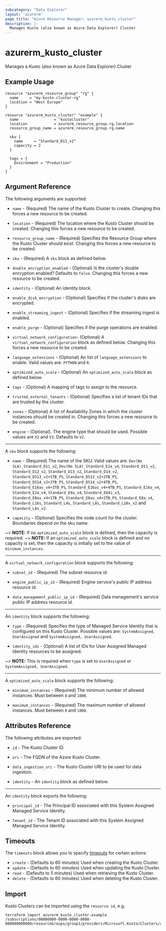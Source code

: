 ```yaml
---
subcategory: "Data Explorer"
layout: "azurerm"
page_title: "Azure Resource Manager: azurerm_kusto_cluster"
description: |-
  Manages Kusto (also known as Azure Data Explorer) Cluster
---
```


# azurerm_kusto_cluster

Manages a Kusto (also known as Azure Data Explorer) Cluster

## Example Usage

```hcl
resource "azurerm_resource_group" "rg" {
  name     = "my-kusto-cluster-rg"
  location = "West Europe"
}

resource "azurerm_kusto_cluster" "example" {
  name                = "kustocluster"
  location            = azurerm_resource_group.rg.location
  resource_group_name = azurerm_resource_group.rg.name

  sku {
    name     = "Standard_D13_v2"
    capacity = 2
  }

  tags = {
    Environment = "Production"
  }
}
```

## Argument Reference

The following arguments are supported:

* `name` - (Required) The name of the Kusto Cluster to create. Changing this forces a new resource to be created.

* `location` - (Required) The location where the Kusto Cluster should be created. Changing this forces a new resource to be created.

* `resource_group_name` - (Required) Specifies the Resource Group where the Kusto Cluster should exist. Changing this forces a new resource to be created.

* `sku` - (Required) A `sku` block as defined below.

* `double_encryption_enabled` - (Optional) Is the cluster's double encryption enabled? Defaults to `false`. Changing this forces a new resource to be created.

* `identity` - (Optional) An identity block.

* `enable_disk_encryption` - (Optional) Specifies if the cluster's disks are encrypted.

* `enable_streaming_ingest` - (Optional) Specifies if the streaming ingest is enabled.

* `enable_purge` - (Optional) Specifies if the purge operations are enabled.

* `virtual_network_configuration`- (Optional) A `virtual_network_configuration` block as defined below. Changing this forces a new resource to be created.

* `language_extensions` - (Optional) An list of `language_extensions` to enable. Valid values are: `PYTHON` and `R`.

* `optimized_auto_scale` - (Optional) An `optimized_auto_scale` block as defined below.

* `tags` - (Optional) A mapping of tags to assign to the resource.

* `trusted_external_tenants` - (Optional) Specifies a list of tenant IDs that are trusted by the cluster.

* `zones` - (Optional) A list of Availability Zones in which the cluster instances should be created in. Changing this forces a new resource to be created.

* `engine` - (Optional). The engine type that should be used. Possible values are `V2` and `V3`. Defaults to `V2`.

---

A `sku` block supports the following:

* `name` - (Required) The name of the SKU. Valid values are: `Dev(No SLA)_Standard_D11_v2`, `Dev(No SLA)_Standard_E2a_v4`, `Standard_D11_v2`, `Standard_D12_v2`, `Standard_D13_v2`, `Standard_D14_v2`, `Standard_DS13_v2+1TB_PS`, `Standard_DS13_v2+2TB_PS`, `Standard_DS14_v2+3TB_PS`, `Standard_DS14_v2+4TB_PS`, `Standard_E16as_v4+3TB_PS`, `Standard_E16as_v4+4TB_PS`, `Standard_E16a_v4`, `Standard_E2a_v4`, `Standard_E4a_v4`, `Standard_E64i_v3`, `Standard_E8as_v4+1TB_PS`, `Standard_E8as_v4+2TB_PS`, `Standard_E8a_v4`, `Standard_L16s`, `Standard_L4s`, `Standard_L8s`, `Standard_L16s_v2` and `Standard_L8s_v2`.

* `capacity` - (Optional) Specifies the node count for the cluster. Boundaries depend on the sku name.

~> **NOTE:** If no `optimized_auto_scale` block is defined, then the capacity is required.
~> **NOTE:** If an `optimized_auto_scale` block is defined and no capacity is set, then the capacity is initially set to the value of `minimum_instances`.

---

A `virtual_network_configuration` block supports the following:

* `subnet_id` - (Required) The subnet resource id.

* `engine_public_ip_id` - (Required) Engine service's public IP address resource id.

* `data_management_public_ip_id` - (Required) Data management's service public IP address resource id.

---

An `identity` block supports the following:

* `type` - (Required) Specifies the type of Managed Service Identity that is configured on this Kusto Cluster. Possible values are: `SystemAssigned`, `UserAssigned` and `SystemAssigned, UserAssigned`.

* `identity_ids` - (Optional) A list of IDs for User Assigned Managed Identity resources to be assigned.

~> **NOTE:** This is required when `type` is set to `UserAssigned` or `SystemAssigned, UserAssigned`.

---

A `optimized_auto_scale` block supports the following:

* `minimum_instances` - (Required) The minimum number of allowed instances. Must between `0` and `1000`.

* `maximum_instances` - (Required) The maximum number of allowed instances. Must between `0` and `1000`.

## Attributes Reference

The following attributes are exported:

* `id` - The Kusto Cluster ID.

* `uri` - The FQDN of the Azure Kusto Cluster.

* `data_ingestion_uri` - The Kusto Cluster URI to be used for data ingestion.

* `identity` - An `identity` block as defined below.

---

An `identity` block exports the following:

* `principal_id` - The Principal ID associated with this System Assigned Managed Service Identity.

* `tenant_id` - The Tenant ID associated with this System Assigned Managed Service Identity.

## Timeouts



The `timeouts` block allows you to specify [timeouts](https://www.terraform.io/docs/configuration/resources.html#timeouts) for certain actions:

* `create` - (Defaults to 60 minutes) Used when creating the Kusto Cluster.
* `update` - (Defaults to 60 minutes) Used when updating the Kusto Cluster.
* `read` - (Defaults to 5 minutes) Used when retrieving the Kusto Cluster.
* `delete` - (Defaults to 60 minutes) Used when deleting the Kusto Cluster.

## Import

Kusto Clusters can be imported using the `resource id`, e.g.

```shell
terraform import azurerm_kusto_cluster.example /subscriptions/00000000-0000-0000-0000-000000000000/resourceGroups/group1/providers/Microsoft.Kusto/Clusters/cluster1
```

